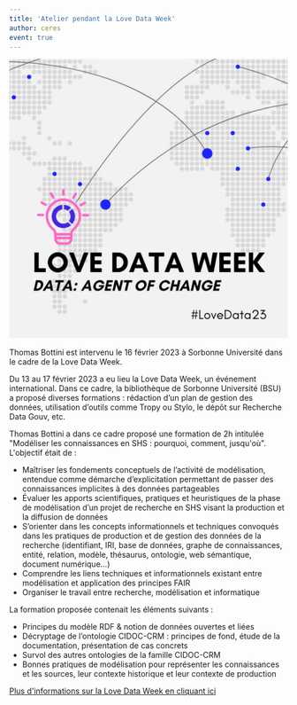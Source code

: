 ```yaml
---
title: 'Atelier pendant la Love Data Week'
author: ceres
event: true
---
```


![](ldw.png)

Thomas Bottini est intervenu le 16 février 2023 à Sorbonne Université dans le cadre de la Love Data Week.

Du 13 au 17 février 2023 a eu lieu la Love Data Week, un événement international. Dans ce cadre, la bibliothèque de Sorbonne Université (BSU) a proposé diverses formations : rédaction d’un plan de gestion des données, utilisation d’outils comme Tropy ou Stylo, le dépôt sur Recherche Data Gouv, etc.

Thomas Bottini a dans ce cadre proposé une formation de 2h intitulée "Modéliser les connaissances en SHS : pourquoi, comment, jusqu'où". L'objectif était de : 

* Maîtriser les fondements conceptuels de l’activité de modélisation, entendue comme démarche d’explicitation permettant de passer des connaissances implicites à des données partageables
* Évaluer les apports scientifiques, pratiques et heuristiques de la phase de modélisation d’un projet de recherche en SHS visant la production et la diffusion de données
* S’orienter dans les concepts informationnels et techniques convoqués dans les pratiques de production et de gestion des données de la recherche (identifiant, IRI, base de données, graphe de connaissances, entité, relation, modèle, thésaurus, ontologie, web sémantique, document numérique...)
* Comprendre les liens techniques et informationnels existant entre modélisation et application des principes FAIR
* Organiser le travail entre recherche, modélisation et informatique

La formation proposée contenait les éléments suivants : 

* Principes du modèle RDF & notion de données ouvertes et liées
* Décryptage de l’ontologie CIDOC-CRM : principes de fond, étude de la documentation, présentation de cas concrets
* Survol des autres ontologies de la famille CIDOC-CRM
* Bonnes pratiques de modélisation pour représenter les connaissances et les sources, leur contexte historique et leur contexte de production

[Plus d'informations sur la Love Data Week en cliquant ici](https://www.icpsr.umich.edu/web/about/cms/3799?utm_source=all&utm_medium=all&utm_campaign=LDW23&utm_id=LDW23)